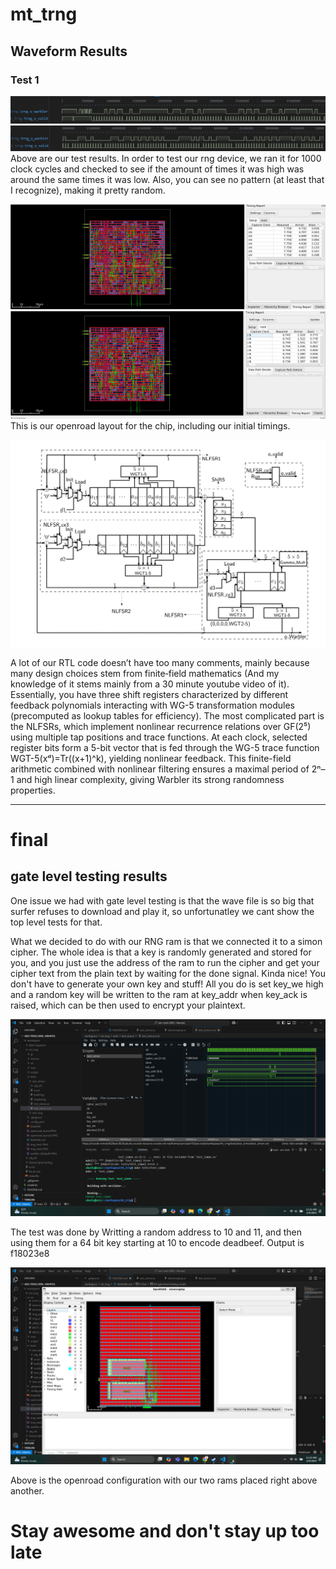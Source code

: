 # mt_trng
## Waveform Results

### Test 1
![TRNG Test 1 Waveform](trng_test1.PNG)
![TRNG Test 2 Waveform](trng_test2.PNG)
Above are our test results. In order to test our rng device, we ran it for 1000 clock cycles and checked to see if the amount of times it was high was around the same times it was low.
Also, you can see no pattern (at least that I recognize), making it pretty random. 

![Openroad layout (w/ setup time)](openroad_layout.PNG)
![Openroad layout (w/ hold time)](openroad_layout2.PNG)
This is our openroad layout for the chip, including our initial timings. 

![Warbler schematic](warbler_datapath.PNG)

A lot of our RTL code doesn’t have too many comments, mainly because many design choices stem from finite‐field mathematics (And my knowledge of it stems mainly from a 30 minute youtube video of it). Essentially, you have three shift registers characterized by different feedback polynomials interacting with WG-5 transformation modules (precomputed as lookup tables for efficiency). The most complicated part is the NLFSRs, which implement nonlinear recurrence relations over GF(2⁵) using multiple tap positions and trace functions. At each clock, selected register bits form a 5-bit vector that is fed through the WG-5 trace function WGT-5(xᵈ)=Tr((x+1)^k), yielding nonlinear feedback. This finite-field arithmetic combined with nonlinear filtering ensures a maximal period of 2ⁿ–1 and high linear complexity, giving Warbler its strong randomness properties.

__________________________________________
# final
## gate level testing results

One issue we had with gate level testing is that the wave file is so big that surfer refuses to download and play it, so unfortunatley we cant show the top level tests for that.

What we decided to do with our RNG ram is that we connected it to a simon cipher. The whole idea is that a key is randomly generated and stored for you, and you just use the address of the ram to run the cipher and get your cipher text from the plain text by waiting for the done signal. Kinda nice! You don't have to generate your own key and stuff! All you do is set key_we high and a random key will be written to the ram at key_addr when key_ack is raised, which can be then used to encrypt your plaintext. 

![alt text](testtopwave.png)

The test was done by Writting a random address to 10 and 11, and then using them for a 64 bit key starting at 10 to encode deadbeef. Output is f18023e8

![alt text](openrod.png)

Above is the openroad configuration with our two rams placed right above another. 

# Stay awesome and don't stay up too late

